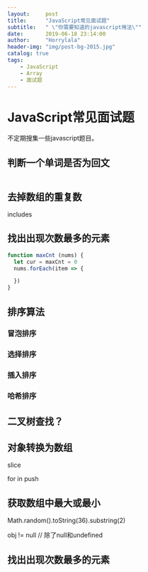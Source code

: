```yaml
---
layout:     post
title:      "JavaScript常见面试题"
subtitle:   " \"你需要知道的javascript用法\""
date:       2019-06-18 23:14:00
author:     "Horrylala"
header-img: "img/post-bg-2015.jpg"
catalog: true
tags:
    - JavaScript
    - Array
    - 面试题
---
```


# JavaScript常见面试题
不定期搜集一些javascript题目。

## 判断一个单词是否为回文

```javascript
```

## 去掉数组的重复数
includes

## 找出出现次数最多的元素
```javascript
function maxCnt (nums) {
  let cur = maxCnt = 0
  nums.forEach(item => {

  })
}
```

## 排序算法
###  冒泡排序
### 选择排序
### 插入排序
### 哈希排序

## 二叉树查找？

## 对象转换为数组
slice

for in push

## 获取数组中最大或最小
Math.random().toString(36).substring(2)

obj != null // 除了null和undefined

## 找出出现次数最多的元素
